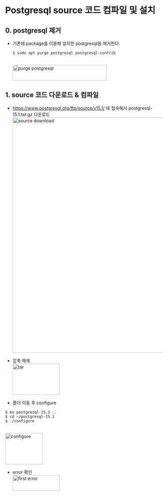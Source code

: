 # Postgresql source 코드 컴파일 및 설치

## 0. postgresql 제거
  * 기존에 package를 이용해 설치한 postgresql을 제거한다.
    ```
    $ sudo apt purge postgresql postgresql-contrib
    ```
    <br><img src="https://github.com/RainingCodes/Industry-Academic-Cooperation1/blob/main/img/img73.JPG" width="300px" height="50px" alt="purge postgresql"><br/>

## 1. source 코드 다운로드 & 컴파일
  * https://www.postgresql.org/ftp/source/v15.1/ 에 접속해서 postgresql-15.1.tar.gz 다운로드
<br><img src="https://github.com/RainingCodes/Industry-Academic-Cooperation1/blob/main/img/img71.JPG" width="800px" height="750px" alt="source download"><br/>

  * 압축 해제
  <br><img src="https://github.com/RainingCodes/Industry-Academic-Cooperation1/blob/main/img/img74.JPG" width="150px" height="100px" alt="tar"><br/>

  * 폴더 이동 후 configure
  ```
  $ mv postgresql-15.1 ..
  $ cd ~/postgresql-15.1
  $ ./configure
  ```
  <br><img src="https://github.com/RainingCodes/Industry-Academic-Cooperation1/blob/main/img/img75.JPG" width="120px" height="100px" alt="configure"><br/>

  * error 확인
  <br><img src="https://github.com/RainingCodes/Industry-Academic-Cooperation1/blob/main/img/img72.JPG" width="150px" height="50px" alt="first error"><br/>

